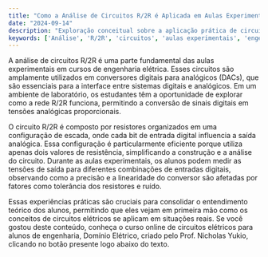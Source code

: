 ```yaml
---
title: "Como a Análise de Circuitos R/2R é Aplicada em Aulas Experimentais?"
date: "2024-09-14"
description: "Exploração conceitual sobre a aplicação prática de circuitos R/2R em aulas experimentais de engenharia elétrica."
keywords: ['Análise', 'R/2R', 'circuitos', 'aulas experimentais', 'engenharia elétrica']
---
```


A análise de circuitos R/2R é uma parte fundamental das aulas experimentais em cursos de engenharia elétrica. Esses circuitos são amplamente utilizados em conversores digitais para analógicos (DACs), que são essenciais para a interface entre sistemas digitais e analógicos. Em um ambiente de laboratório, os estudantes têm a oportunidade de explorar como a rede R/2R funciona, permitindo a conversão de sinais digitais em tensões analógicas proporcionais.

O circuito R/2R é composto por resistores organizados em uma configuração de escada, onde cada bit de entrada digital influencia a saída analógica. Essa configuração é particularmente eficiente porque utiliza apenas dois valores de resistência, simplificando a construção e a análise do circuito. Durante as aulas experimentais, os alunos podem medir as tensões de saída para diferentes combinações de entradas digitais, observando como a precisão e a linearidade do conversor são afetadas por fatores como tolerância dos resistores e ruído.

Essas experiências práticas são cruciais para consolidar o entendimento teórico dos alunos, permitindo que eles vejam em primeira mão como os conceitos de circuitos elétricos se aplicam em situações reais. Se você gostou deste conteúdo, conheça o curso online de circuitos elétricos para alunos de engenharia, Domínio Elétrico, criado pelo Prof. Nicholas Yukio, clicando no botão presente logo abaixo do texto.